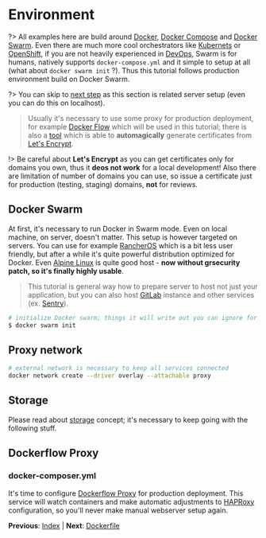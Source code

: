 # Environment

?> All examples here are build around [Docker](https://docs.docker.com/), [Docker Compose](https://docs.docker.com/compose/) and
[Docker Swarm](https://docs.docker.com/engine/swarm/). Even there are much more cool orchestrators like
[Kubernets](https://kubernetes.io/docs/home/) or [OpenShift](https://www.openshift.com/), if you are not heavily experienced in
[DevOps](https://en.wikipedia.org/wiki/DevOps), Swarm is for humans, natively supports `docker-compose.yml` and it simple to setup
at all (what about `docker swarm init` ?). Thus this tutorial follows production environment build on Docker Swarm. 

?> You can skip to [next step](/getting-started/dockerfile) as this section is related server setup (even you can do this on localhost). 

> Usually it's necessary to use some proxy for production deployment, for example [Docker Flow](https://proxy.dockerflow.com/) which
will be used in this tutorial; there is also a [tool](http://proxy-letsencrypt.dockerflow.com/) which is able to **automagically**
generate certificates from [Let's Encrypt](https://letsencrypt.org/).

!> Be careful about **Let's Encrypt** as you can get certificates only for domains you own, thus it **deos not work** for a local
development! Also there are limitation of number of domains you can use, so issue a certificate just for production (testing, 
staging) domains, **not** for reviews.

## Docker Swarm

At first, it's necessary to run Docker in Swarm mode. Even on local machine, on server, doesn't matter. This setup is however
targeted on servers. You can use for example [RancherOS](https://rancher.com/rancher-os/) which is a bit less user friendly,
but after a while it's quite powerful distribution optimized for Docker. Even [Alpine Linux](https://alpinelinux.org/downloads/)
is quite good host - **now without grsecurity patch, so it's finally highly usable**.

> This tutorial is general way how to prepare server to host not just your application, but you can also host
[GitLab](/examples/gitlab/index) instance and other services (ex. [Sentry](/examples/sentry/index)).

```bash
# initialize Docker swarm; things it will write out you can ignore for now
$ docker swarm init
```

## Proxy network

```bash
# external network is necessary to keep all services connected
docker network create --driver overlay --attachable proxy
```

## Storage

Please read about [storage](/examples/storage/index) concept; it's necessary to keep going with the following stuff.

## Dockerflow Proxy

### docker-composer.yml

It's time to configure [Dockerflow Proxy](https://proxy.dockerflow.com/) for production deployment. This service will watch containers
and make automatic adjustments to [HAPRoxy](http://www.haproxy.org/) configuration, so you'll never make manual webserver setup again. 

**Previous**: [Index](/getting-started/index) | **Next**: [Dockerfile](/getting-started/dockerfile)
